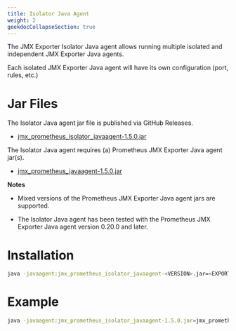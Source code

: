 ```yaml
---
title: Isolator Java Agent
weight: 2
geekdocCollapseSection: true
---
```


The JMX Exporter Isolator Java agent allows running multiple isolated and independent JMX Exporter Java agents.

Each isolated JMX Exporter Java agent will have its own configuration (port, rules, etc.)

# Jar Files

The Isolator Java agent jar file is published via GitHub Releases.

- [jmx_prometheus_isolator_javaagent-1.5.0.jar](https://github.com/prometheus/jmx_exporter/releases/download/1.5.0/jmx_prometheus_isolator_javaagent-1.5.0.jar)

The Isolator Java agent requires (a) Prometheus JMX Exporter Java agent jar(s).

- [jmx_prometheus_javaagent-1.5.0.jar](https://github.com/prometheus/jmx_exporter/releases/download/1.5.0/jmx_prometheus_javaagent-1.5.0.jar)

**Notes**

- Mixed versions of the Prometheus JMX Exporter Java agent jars are supported.


- The Isolator Java agent has been tested with the Prometheus JMX Exporter Java agent version 0.20.0 and later.

# Installation

```bash
java -javaagent:jmx_prometheus_isolator_javaagent-<VERSION>.jar=<EXPORTER_JAVA_AGENT_JAR>=[HOSTNAME:]<PORT>:<EXPORTER.YAML>[,EXPORTER_JAVA_AGENT_JAR>=[HOSTNAME:]<PORT>:<EXPORTER.YAML>] -jar <YOUR_APPLICATION.JAR>
```

# Example

```bash
java -javaagent:jmx_prometheus_isolator_javaagent-1.5.0.jar=jmx_prometheus_javaagent-1.5.0.jar=8080:exporter.yaml,jmx_prometheus_javaagent-1.5.0.jar=8081:exporter2.yaml -jar <YOUR_APPLICATION.JAR>
```
